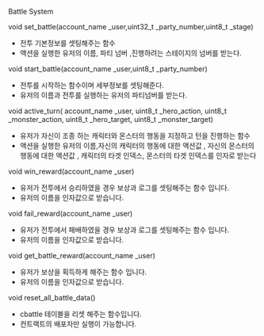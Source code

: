 Battle System

void set_battle(account_name _user,uint32_t _party_number,uint8_t _stage)

 - 전투 기본정보를 셋팅해주는 함수
 - 액션을 실행한 유저의 이름, 파티 넘버 ,진행하려는 스테이지의 넘버를 받는다.
 
void start_battle(account_name _user,uint8_t _party_number)

 - 전투를 시작하는 함수이며 세부정보를 셋팅해준다.
 - 유저의 이름과 전투를 실행하는 유저의 파티넘버를 받는다.


 void active_turn( account_name _user,
 uint8_t _hero_action,
 uint8_t _monster_action,
 uint8_t _hero_target,
 uint8_t _monster_target)  
 
 - 유저가 자신이 조종 하는 캐릭터와 몬스터의 행동을 지정하고 턴을 진행하는 함수
 - 액션을 실행한 유저의 이름,자신의 캐릭터의 행동에 대한 액션값 , 자신의 몬스터의 행동에 대한 액션값 , 캐릭터의 타겟 인덱스, 몬스터의 타겟 인덱스를 인자로 받는다


void win_reward(account_name _user)

- 유저가 전투에서 승리하였을 경우 보상과 로그를 셋팅해주는 함수 입니다.
- 유저의 이름을 인자값으로 받습니다.

void fail_reward(account_name _user)

- 유저가 전투에서 패배하였을 경우 보상과 로그를 셋팅해주는 함수 입니다.
- 유저의 이름을 인자값으로 받습니다.

void get_battle_reward(account_name _user)

- 유저가 보상을 획득하게 해주는 함수 입니다.
- 유저의 이름을 인자값으로 받습니다.

void reset_all_battle_data()

- cbattle 테이블을 리셋 해주는 함수입니다.
- 컨트랙트의 배포자만 실행이 가능합니다.
